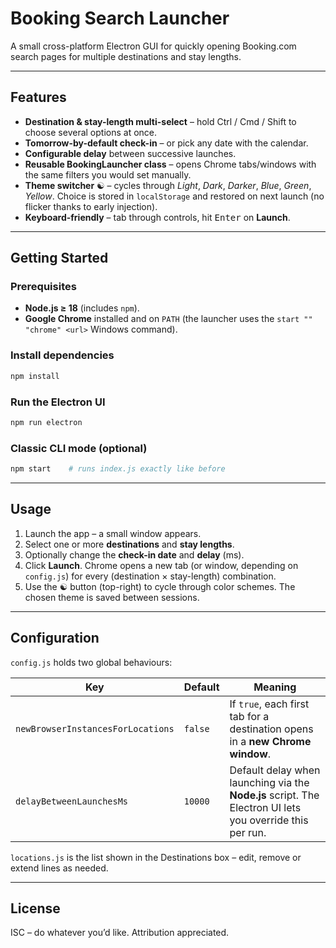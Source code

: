 # Booking Search Launcher

A small cross-platform Electron GUI for quickly opening Booking.com search pages for multiple destinations and stay lengths.

---

## Features

- **Destination & stay-length multi-select** – hold Ctrl / Cmd / Shift to choose several options at once.
- **Tomorrow-by-default check-in** – or pick any date with the calendar.
- **Configurable delay** between successive launches.
- **Reusable BookingLauncher class** – opens Chrome tabs/windows with the same filters you would set manually.
- **Theme switcher** ☯ – cycles through _Light_, _Dark_, _Darker_, _Blue_, _Green_, _Yellow_. Choice is stored in `localStorage` and restored on next launch (no flicker thanks to early injection).
- **Keyboard-friendly** – tab through controls, hit <kbd>Enter</kbd> on **Launch**.

---

## Getting Started

### Prerequisites

- **Node.js ≥ 18** (includes `npm`).
- **Google Chrome** installed and on `PATH` (the launcher uses the `start "" "chrome" <url>` Windows command).

### Install dependencies

```bash
npm install
```

### Run the Electron UI

```bash
npm run electron
```

### Classic CLI mode (optional)

```bash
npm start    # runs index.js exactly like before
```

---

## Usage

1. Launch the app – a small window appears.
2. Select one or more **destinations** and **stay lengths**.
3. Optionally change the **check-in date** and **delay** (ms).
4. Click **Launch**. Chrome opens a new tab (or window, depending on `config.js`) for every (destination × stay-length) combination.
5. Use the ☯ button (top-right) to cycle through color schemes. The chosen theme is saved between sessions.

---

## Configuration

`config.js` holds two global behaviours:

| Key                               | Default | Meaning                                                                                                  |
| --------------------------------- | ------- | -------------------------------------------------------------------------------------------------------- |
| `newBrowserInstancesForLocations` | `false` | If `true`, each first tab for a destination opens in a **new Chrome window**.                            |
| `delayBetweenLaunchesMs`          | `10000` | Default delay when launching via the **Node.js** script. The Electron UI lets you override this per run. |

`locations.js` is the list shown in the Destinations box – edit, remove or extend lines as needed.

---

## License

ISC – do whatever you’d like. Attribution appreciated.
